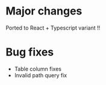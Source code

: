 # Major changes
Ported to React + Typescript variant !!

# Bug fixes
- Table column fixes
- Invalid path query fix
